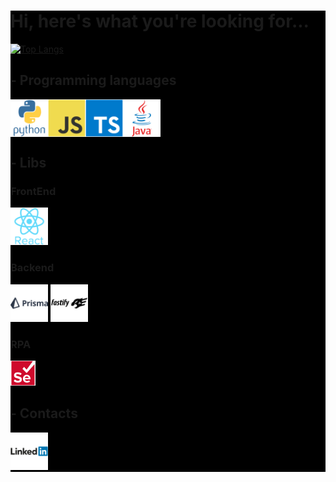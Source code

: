 <div style="background: black"; width: 100%>
  <h1> 
    Hi, here's what you're looking for...
  </h1>
  <div style="width: 20%;">
      <a href="https://github.com/SeuPerfilAqui/github-readme-stats">
        <img src="https://github-readme-stats.vercel.app/api/top-langs/?username=Deivyson1401&langs_count=8" alt="Top Langs" />
      </a>
  </div>
<div>
  <h2>
    - Programming languages
  </h2>
  <div style="display: flex">
    <img style="width: 60px; margin-rigth: 10px" src="https://github.com/devicons/devicon/blob/master/icons/python/python-original-wordmark.svg">
    <img style="width: 60px; margin-rigth: 10px" src="https://github.com/devicons/devicon/blob/master/icons/javascript/javascript-original.svg">
    <img style="width: 60px; margin-rigth: 10px" src="https://github.com/devicons/devicon/blob/master/icons/typescript/typescript-original.svg">
    <img style="width: 60px; margin-rigth: 10px" src="https://github.com/devicons/devicon/blob/master/icons/java/java-original-wordmark.svg">
  </div>
  <div>
    <h2>
      - Libs
    </h2>
    <div>
      <h3>
        FrontEnd
      </h3>
      <img style="width: 60px;" src="https://github.com/devicons/devicon/blob/master/icons/react/react-original-wordmark.svg">
    </div>
    <div>
      <h3>
        Backend
      </h3>
      <img style="width: 60px; margin-rigth: 10px" src="https://github.com/devicons/devicon/blob/master/icons/prisma/prisma-original-wordmark.svg">
      <img style="width: 60px; margin-rigth: 10px" src="https://github.com/devicons/devicon/blob/master/icons/fastify/fastify-original-wordmark.svg">
    </div>
    <div>
      <h3>
        RPA
      </h3>
        <img style="width: 40px;" src="https://github.com/devicons/devicon/blob/master/icons/selenium/selenium-original.svg">
    </div>
  </div>
  <div>
    <h2>
      - Contacts
    </h2>
      <a href="https://www.linkedin.com/in/deivyson-silva-218b84297" target="blank">
        <img style="width: 60px;" src="https://github.com/devicons/devicon/blob/master/icons/linkedin/linkedin-original-wordmark.svg">
      </a>
  </div>
</div>
</div>
